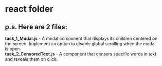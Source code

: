 # react folder

## p.s. Here are 2 files:
**task_1_Modal.js** - A modal component that displays its children centered on the screen. Implement an option to disable global scrolling when the modal is open.<br>
**task_2_CensoredText.js** - A component that censors specific words in text and reveals them on click.<br>